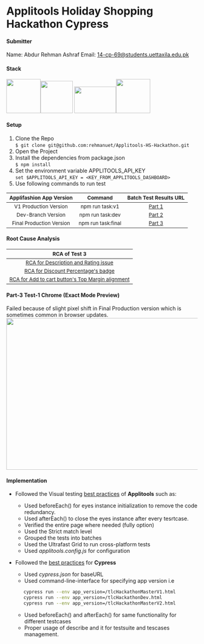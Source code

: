 # Applitools Holiday Shopping Hackathon Cypress

#### Submitter
Name: Abdur Rehman Ashraf
Email: 14-cp-69@students.uettaxila.edu.pk

#### Stack
<img src="https://raw.githubusercontent.com/rehmanuet/DataEssential/master/junk/applitools-logo.png?raw=true" height="90"/><img src="https://avatars0.githubusercontent.com/u/8908513?s=200&v=4?raw=true" height="85" />    <img src="https://i.pinimg.com/originals/48/4d/9a/484d9a03c676a55671a9d257a48c4378.png?raw=true?raw=true" width="110" height="70"/><img src="https://camo.githubusercontent.com/58045a79a69afea4cab1cea6def6d911fba3956cf5fd683addf41c032aa64088/68747470733a2f2f636c6475702e636f6d2f78465646784f696f41552e737667?raw=true" height="90" />

#### Setup
1. Clone the Repo<br />
`$ git clone git@github.com:rehmanuet/Applitools-HS-Hackathon.git`<br/>
2. Open the Project<br />
3. Install the dependencies from package.json<br />
 `$ npm install`<br />
4. Set the environment variable APPLITOOLS_API_KEY <br/>
`set $APPLITOOLS_API_KEY = <KEY_FROM_APPLITOOLS_DASHBOARD>`<br/>
5. Use following commands to run test <br/>

 | <b><sub>Applifashion App Version</sub></b> |    <b><sub>Command</sub>   </b> | <b><sub>Batch Test Results URL</sub></b> |
 | :-: | :-: | :-: |
 |     <sub>V1 Production Version</sub>    | <sub>npm run task:v1</sub>  | <sub>[Part 1](https://eyes.applitools.com/app/test-results/00000251794497338101?accountId=ATz47TlcMkiN9X94Ra6-Bg~~&display=details&top=00000251794453703011%283%29)</sub>  |
 |     <sub>Dev-Branch Version</sub>   |     <sub>npm run task:dev</sub>          |<sub>[Part 2](https://eyes.applitools.com/app/test-results/00000251794496956257?accountId=ATz47TlcMkiN9X94Ra6-Bg~~&display=details&top=00000251794453703011%283%29)</sub>  |
 | <sub>Final Production Version</sub> | <sub>npm run task:final</sub>   |<sub>[Part 3](https://eyes.applitools.com/app/test-results/00000251794453703011?accountId=ATz47TlcMkiN9X94Ra6-Bg~~&display=details&top=00000251794453703011%283%29)</sub>  |


#### Root Cause Analysis
|   <sub> RCA of Test 3 </sub>   |
| :-:  | 
|     <sub>[RCA for Description and Rating issue](https://eyes.applitools.com/app/test-results/00000251794496956257/00000251794496924548/steps/1/edit?accountId=ATz47TlcMkiN9X94Ra6-Bg~~&diff=eyJkaWZmIjp7InRvcCI6NzcxLjQ5ODQ5OTg0OTk4NDksImxlZnQiOjU3LjQ5ODQ5OTg0OTk4NDk5NSwid2lkdGgiOjMwLjAwMzAwMDMwMDAzMDAwMywiaGVpZ2h0IjozMC4wMDMwMDAzMDAwMzAwMDN9LCJ2aWV3TW9kZSI6ImFjdHVhbCJ9&mode=step-editor)</sub> |
|     <sub>[RCA for Discount Percentage's badge](https://eyes.applitools.com/app/test-results/00000251794496956257/00000251794496924548/steps/1/edit?accountId=ATz47TlcMkiN9X94Ra6-Bg~~&diff=eyJkaWZmIjp7InRvcCI6NzcyLjAwMDAwMDAwMDAwMDEsImxlZnQiOjg4OSwid2lkdGgiOjg4LCJoZWlnaHQiOjIwfSwidmlld01vZGUiOiJhY3R1YWwifQ%3D%3D&mode=step-editor)</sub>   |
| <sub>[RCA for Add to cart button's Top Margin alignment](https://eyes.applitools.com/app/test-results/00000251794496956257/00000251794496924548/steps/1/edit?accountId=ATz47TlcMkiN9X94Ra6-Bg~~&diff=eyJkaWZmIjp7InRvcCI6NzkxLCJsZWZ0IjoxMDY0LCJ3aWR0aCI6MTIxLCJoZWlnaHQiOjEwfSwidmlld01vZGUiOiJhY3R1YWwifQ%3D%3D&mode=step-editor)</sub> |


#### Part-3 Test-1 Chrome (Exact Mode Preview)
Failed because of slight pixel shift in Final Production version which is sometimes common in browser updates.
<img src="https://github.com/rehmanuet/DataEssential/blob/master/junk/Task%201%20Part%203%20view%20as%20Exact.png?raw=true" width="1000" height="400"/>

#### Implementation
* Followed the Visual testing [best practices](https://applitools.com/automated-visual-testing-best-practices-guide/) of **Applitools** such as:
  * Used beforeEach() for eyes instance initialization to remove the code redundancy.
  * Used afterEach() to close the eyes instance after every tesrtcase.
  * Verified the entire page where needed (fully option)
  * Used the Strict match level
  * Grouped the tests into batches
  * Used the Ultrafast Grid to run cross-platform tests
  * Used _applitools.config.js_ for configuration
  
* Followed the [best practices](https://docs.cypress.io/guides/references/best-practices.html) for **Cypress**
  * Used _cypress.json_ for baseURL
  * Used command-line-interface for specifying app version i.e 
  ```sh
     cypress run --env app_version=/tlcHackathonMasterV1.html
     cypress run --env app_version=/tlcHackathonDev.html
     cypress run --env app_version=/tlcHackathonMasterV2.html
  ```
  * Used beforeEach() and afterEach() for same functionality for different testcases
  * Proper usage of describe and it for testsuite and tescases management.
  

